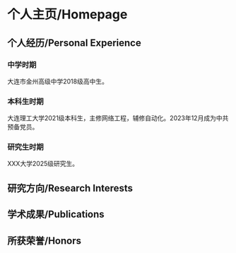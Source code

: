 # 个人主页/Homepage
## 个人经历/Personal Experience
### 中学时期
  大连市金州高级中学2018级高中生。
### 本科生时期
  大连理工大学2021级本科生，主修网络工程，辅修自动化。2023年12月成为中共预备党员。
### 研究生时期
  XXX大学2025级研究生。
## 研究方向/Research Interests

## 学术成果/Publications

## 所获荣誉/Honors

##
